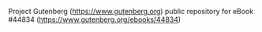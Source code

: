 Project Gutenberg (https://www.gutenberg.org) public repository for eBook #44834 (https://www.gutenberg.org/ebooks/44834)
